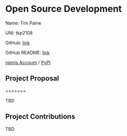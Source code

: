 # Open Source Development

Name: Tim Paine

UNI: tkp2108

GitHub: [link](https://github.com/timkpaine)

GitHub README: [link](https://github.com/timkpaine/timkpaine/blob/main/README.md)

[npmjs Account](https://www.npmjs.com/~timkpaine) / [PyPI](https://pypi.org/user/timkpaine/)


## Project Proposal
=======

TBD

## Project Contributions

TBD
